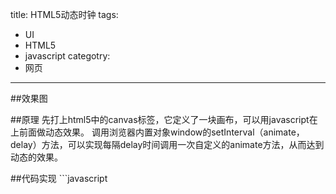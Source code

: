 title: HTML5动态时钟
tags:
- UI 
- HTML5
- javascript
categotry: 
- 网页

---
##效果图
<canvas id="mycanvas" width="500" height="500" style="background: #B0D141"></canvas>
<script>
			var mycanvas = document.getElementById("mycanvas");
			var context = mycanvas.getContext("2d");

			function drawClock() {
				//每次调用函数都要对指定区域清屏
				context.clearRect(0, 0, 500, 500);
				var date = new Date();
				var hour = date.getHours();
				var min = date.getMinutes();
				var sec = date.getSeconds();
				hour = (hour >= 12) ? hour - 12 : hour;
				hour = hour + min / 60;
				min = min + sec / 60;

				//画圆
				context.lineWidth=10;
				context.strokeStyle='#000';
				context.beginPath();
				context.arc(250, 250, 200, 0, 360, false);
				context.closePath();
				context.stroke();
				
				

				//画时刻度

				for (var i = 0; i < 12; i++) {
					context.save();
					context.strokeStyle='black';
					context.beginPath();
					context.translate(250, 250);
					context.rotate(i * 30 * Math.PI / 180);
					context.beginPath();
					context.moveTo(0, -190);
					context.lineTo(0, -170);
					context.closePath();
					context.stroke();
					context.restore();
				}


				//画分刻度
				context.beginPath();
				for (var i = 0; i < 60; i++) {
					context.save();
					context.strokeStyle='black';
					context.beginPath();
					context.translate(250, 250);
					context.rotate(i * 6 * Math.PI / 180);
					context.moveTo(0, -190);
					context.lineTo(0, -180);
					context.closePath();
					context.stroke();
					context.restore();
				}


				//画时针
				context.save();
				context.lineWidth=12;
				context.beginPath();
				context.translate(250, 250);
				context.rotate(hour * Math.PI * 30 / 180);
				context.moveTo(0, -135);
				context.lineTo(0, 10);
				context.closePath();
				context.stroke();
				context.restore();

				//画分针
				context.save();
				context.lineWidth=8;
				context.beginPath();
				context.translate(250, 250);
				context.rotate(min * Math.PI * 6 / 180);
				context.moveTo(0, -160);
				context.lineTo(0, 10);
				context.closePath();
				context.stroke();
				context.restore();

				//画秒针
				context.save();
				context.lineWidth=5;
				context.strokeStyle='red';
				context.beginPath();
				context.translate(250, 250);
				context.rotate(sec * Math.PI * 6 / 180);
				context.moveTo(0, -182);
				context.lineTo(0, 16);
				context.closePath();
				context.stroke();
				context.restore();
			}
			setInterval(drawClock, 1000);
		</script>
		
		
##原理
	先打上html5中的canvas标签，它定义了一块画布，可以用javascript在上前面做动态效果。
	调用浏览器内置对象window的setInterval（animate，delay）方法，可以实现每隔delay时间调用一次自定义的animate方法，从而达到动态的效果。
	

##代码实现
	```javascript
	<body>
	<canvas id="mycanvas" width="500" height="500" style="background: #B0D141"></canvas>
	<script>
			var mycanvas = document.getElementById("mycanvas");
			var context = mycanvas.getContext("2d");

			function drawClock() {
				//每次调用函数都要对指定区域清屏
				context.clearRect(0, 0, 500, 500);
				var date = new Date();
				var hour = date.getHours();
				var min = date.getMinutes();
				var sec = date.getSeconds();
				hour = (hour >= 12) ? hour - 12 : hour;
				hour = hour + min / 60;
				min = min + sec / 60;

				//画圆
				context.lineWidth=10;
				context.strokeStyle='#000';
				context.beginPath();
				context.arc(250, 250, 200, 0, 360, false);
				context.closePath();
				context.stroke();
				
				

				//画时刻度

				for (var i = 0; i < 12; i++) {
					context.save();
					context.strokeStyle='black';
					context.beginPath();
					context.translate(250, 250);
					context.rotate(i * 30 * Math.PI / 180);
					context.beginPath();
					context.moveTo(0, -190);
					context.lineTo(0, -170);
					context.closePath();
					context.stroke();
					context.restore();
				}


				//画分刻度
				context.beginPath();
				for (var i = 0; i < 60; i++) {
					context.save();
					context.strokeStyle='black';
					context.beginPath();
					context.translate(250, 250);
					context.rotate(i * 6 * Math.PI / 180);
					context.moveTo(0, -190);
					context.lineTo(0, -180);
					context.closePath();
					context.stroke();
					context.restore();
				}


				//画时针
				context.save();
				context.lineWidth=12;
				context.beginPath();
				context.translate(250, 250);
				context.rotate(hour * Math.PI * 30 / 180);
				context.moveTo(0, -135);
				context.lineTo(0, 10);
				context.closePath();
				context.stroke();
				context.restore();

				//画分针
				context.save();
				context.lineWidth=8;
				context.beginPath();
				context.translate(250, 250);
				context.rotate(min * Math.PI * 6 / 180);
				context.moveTo(0, -160);
				context.lineTo(0, 10);
				context.closePath();
				context.stroke();
				context.restore();

				//画秒针
				context.save();
				context.lineWidth=5;
				context.strokeStyle='red';
				context.beginPath();
				context.translate(250, 250);
				context.rotate(sec * Math.PI * 6 / 180);
				context.moveTo(0, -182);
				context.lineTo(0, 16);
				context.closePath();
				context.stroke();
				context.restore();
			}
			setInterval(drawClock, 1000);
		</script>
		<body/>
```



##后记
没想到markdown还能支持javascript。这样以后可以通过类似的方法在blog中用js做动态效果了。